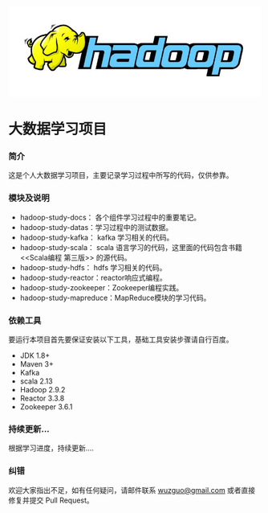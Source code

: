 ![](./index.jpg)

# 大数据学习项目

### 简介
这是个人大数据学习项目，主要记录学习过程中所写的代码，仅供参靠。

### 模块及说明
- hadoop-study-docs： 各个组件学习过程中的重要笔记。
- hadoop-study-datas：学习过程中的测试数据。
- hadoop-study-kafka： kafka 学习相关的代码。
- hadoop-study-scala： scala 语言学习的代码，这里面的代码包含书籍<<Scala编程 第三版>> 的源代码。
- hadoop-study-hdfs： hdfs 学习相关的代码。
- hadoop-study-reactor：reactor响应式编程。
- hadoop-study-zookeeper：Zookeeper编程实践。
- hadoop-study-mapreduce：MapReduce模块的学习代码。

### 依赖工具
要运行本项目首先要保证安装以下工具，基础工具安装步骤请自行百度。
- JDK 1.8+
- Maven 3+
- Kafka
- scala 2.13
- Hadoop 2.9.2
- Reactor 3.3.8
- Zookeeper 3.6.1

### 持续更新...
根据学习进度，持续更新....

### 纠错
欢迎大家指出不足，如有任何疑问，请邮件联系 wuzguo@gmail.com 或者直接修复并提交 Pull Request。
